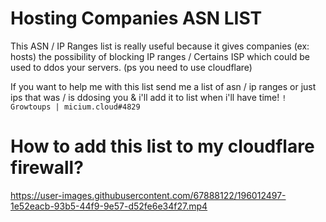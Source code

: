 # Hosting Companies ASN LIST
This ASN / IP Ranges list is really useful because it gives companies (ex: hosts) the possibility of blocking IP ranges / Certains ISP which could be used to ddos ​​your servers. (ps you need to use cloudflare)

If you want to help me with this list send me a list of asn / ip ranges or just ips that was / is ddosing you & i'll add it to list when i'll have time! 
```! Growtoups | micium.cloud#4829```

# How to add this list to my cloudflare firewall?


https://user-images.githubusercontent.com/67888122/196012497-1e52eacb-93b5-44f9-9e57-d52fe6e34f27.mp4
